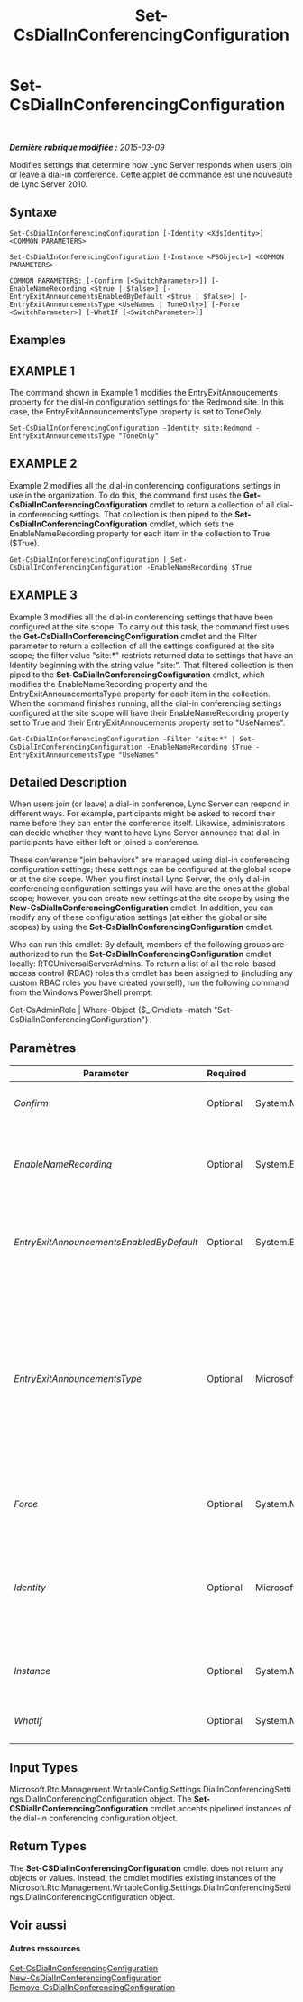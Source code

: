 ﻿---
title: Set-CsDialInConferencingConfiguration
TOCTitle: Set-CsDialInConferencingConfiguration
ms:assetid: 3300343f-c075-4b4f-aaa4-091dbf1fcd90
ms:mtpsurl: https://technet.microsoft.com/fr-fr/library/Gg425825(v=OCS.15)
ms:contentKeyID: 49296812
ms.date: 05/20/2016
mtps_version: v=OCS.15
ms.translationtype: HT
---

# Set-CsDialInConferencingConfiguration

 

_**Dernière rubrique modifiée :** 2015-03-09_

Modifies settings that determine how Lync Server responds when users join or leave a dial-in conference. Cette applet de commande est une nouveauté de Lync Server 2010.

## Syntaxe

    Set-CsDialInConferencingConfiguration [-Identity <XdsIdentity>] <COMMON PARAMETERS>

    Set-CsDialInConferencingConfiguration [-Instance <PSObject>] <COMMON PARAMETERS>

    COMMON PARAMETERS: [-Confirm [<SwitchParameter>]] [-EnableNameRecording <$true | $false>] [-EntryExitAnnouncementsEnabledByDefault <$true | $false>] [-EntryExitAnnouncementsType <UseNames | ToneOnly>] [-Force <SwitchParameter>] [-WhatIf [<SwitchParameter>]]

## Examples

## EXAMPLE 1

The command shown in Example 1 modifies the EntryExitAnnoucements property for the dial-in configuration settings for the Redmond site. In this case, the EntryExitAnnouncementsType property is set to ToneOnly.

    Set-CsDialInConferencingConfiguration -Identity site:Redmond -EntryExitAnnouncementsType "ToneOnly"

## EXAMPLE 2

Example 2 modifies all the dial-in conferencing configurations settings in use in the organization. To do this, the command first uses the **Get-CsDialInConferencingConfiguration** cmdlet to return a collection of all dial-in conferencing settings. That collection is then piped to the **Set-CsDialInConferencingConfiguration** cmdlet, which sets the EnableNameRecording property for each item in the collection to True ($True).

    Get-CsDialInConferencingConfiguration | Set-CsDialInConferencingConfiguration -EnableNameRecording $True

## EXAMPLE 3

Example 3 modifies all the dial-in conferencing settings that have been configured at the site scope. To carry out this task, the command first uses the **Get-CsDialInConferencingConfiguration** cmdlet and the Filter parameter to return a collection of all the settings configured at the site scope; the filter value "site:\*" restricts returned data to settings that have an Identity beginning with the string value "site:". That filtered collection is then piped to the **Set-CsDialInConferencingConfiguration** cmdlet, which modifies the EnableNameRecording property and the EntryExitAnnouncementsType property for each item in the collection. When the command finishes running, all the dial-in conferencing settings configured at the site scope will have their EnableNameRecording property set to True and their EntryExitAnnoucements property set to "UseNames".

    Get-CsDialInConferencingConfiguration -Filter "site:*" | Set-CsDialInConferencingConfiguration -EnableNameRecording $True -EntryExitAnnouncementsType "UseNames"

## Detailed Description

When users join (or leave) a dial-in conference, Lync Server can respond in different ways. For example, participants might be asked to record their name before they can enter the conference itself. Likewise, administrators can decide whether they want to have Lync Server announce that dial-in participants have either left or joined a conference.

These conference "join behaviors" are managed using dial-in conferencing configuration settings; these settings can be configured at the global scope or at the site scope. When you first install Lync Server, the only dial-in conferencing configuration settings you will have are the ones at the global scope; however, you can create new settings at the site scope by using the **New-CsDialInConferencingConfiguration** cmdlet. In addition, you can modify any of these configuration settings (at either the global or site scopes) by using the **Set-CsDialInConferencingConfiguration** cmdlet.

Who can run this cmdlet: By default, members of the following groups are authorized to run the **Set-CsDialInConferencingConfiguration** cmdlet locally: RTCUniversalServerAdmins. To return a list of all the role-based access control (RBAC) roles this cmdlet has been assigned to (including any custom RBAC roles you have created yourself), run the following command from the Windows PowerShell prompt:

Get-CsAdminRole | Where-Object {$\_.Cmdlets –match "Set-CsDialInConferencingConfiguration"}

## Paramètres


<table>
<colgroup>
<col style="width: 25%" />
<col style="width: 25%" />
<col style="width: 25%" />
<col style="width: 25%" />
</colgroup>
<thead>
<tr class="header">
<th>Parameter</th>
<th>Required</th>
<th>Type</th>
<th>Description</th>
</tr>
</thead>
<tbody>
<tr class="odd">
<td><p><em>Confirm</em></p></td>
<td><p>Optional</p></td>
<td><p>System.Management.Automation.SwitchParameter</p></td>
<td><p>Vous demande confirmation avant d’exécuter la commande.</p></td>
</tr>
<tr class="even">
<td><p><em>EnableNameRecording</em></p></td>
<td><p>Optional</p></td>
<td><p>System.Boolean</p></td>
<td><p>Determines whether or not users are asked to record their name before entering the conference. Set to True to enable name recording; set to False to bypass name recording. The default value is True.</p></td>
</tr>
<tr class="odd">
<td><p><em>EntryExitAnnouncementsEnabledByDefault</em></p></td>
<td><p>Optional</p></td>
<td><p>System.Boolean</p></td>
<td><p>If set to True announcements will be played each time a participant enters or exits a conference. If set to False (the default value), entry and exit announcements will not be played.</p></td>
</tr>
<tr class="even">
<td><p><em>EntryExitAnnouncementsType</em></p></td>
<td><p>Optional</p></td>
<td><p>Microsoft.Rtc.Management.WritableConfig.Settings.DialInConferencingSettings.EntryExitAnnouncementsType</p></td>
<td><p>Indicates the action taken by the system any time a participant enters or leaves a conference. (Announcements are made only if the EntryExitAnnouncementsEnabledByDefault is set to True.) Valid values are:</p>
<p>UseNames. The person's name is announced any time her or she enters or leaves a conference (for example, &quot;Ken Myer is exiting the conference&quot;).</p>
<p>ToneOnly. A tone is played any time a participant enters or leaves a conference.</p>
<p>The default value is UseNames.</p></td>
</tr>
<tr class="odd">
<td><p><em>Force</em></p></td>
<td><p>Optional</p></td>
<td><p>System.Management.Automation.SwitchParameter</p></td>
<td><p>Suppresses the display of any non-fatal error message that might occur when running the command.</p></td>
</tr>
<tr class="even">
<td><p><em>Identity</em></p></td>
<td><p>Optional</p></td>
<td><p>Microsoft.Rtc.Management.Xds.XdsIdentity</p></td>
<td><p>Indicates the Identity of the dial-in conferencing configuration settings to be modified. To refer to the global settings, use this syntax: -Identity global. To refer to site settings, use syntax similar to this: -Identity site:Redmond. Note that you cannot use wildcards when specifying an Identity.</p></td>
</tr>
<tr class="odd">
<td><p><em>Instance</em></p></td>
<td><p>Optional</p></td>
<td><p>System.Management.Automation.PSObject</p></td>
<td><p>Permet de transmettre une référence à un objet à la cmdlet plutôt que de définir des valeurs de paramètre individuelles.</p></td>
</tr>
<tr class="even">
<td><p><em>WhatIf</em></p></td>
<td><p>Optional</p></td>
<td><p>System.Management.Automation.SwitchParameter</p></td>
<td><p>Décrit ce qui se passe si vous exécutez la commande sans l’exécuter réellement.</p></td>
</tr>
</tbody>
</table>


## Input Types

Microsoft.Rtc.Management.WritableConfig.Settings.DialInConferencingSettings.DialInConferencingConfiguration object. The **Set-CSDialInConferencingConfiguration** cmdlet accepts pipelined instances of the dial-in conferencing configuration object.

## Return Types

The **Set-CSDialInConferencingConfiguration** cmdlet does not return any objects or values. Instead, the cmdlet modifies existing instances of the Microsoft.Rtc.Management.WritableConfig.Settings.DialInConferencingSettings.DialInConferencingConfiguration object.

## Voir aussi

#### Autres ressources

[Get-CsDialInConferencingConfiguration](get-csdialinconferencingconfiguration.md)  
[New-CsDialInConferencingConfiguration](new-csdialinconferencingconfiguration.md)  
[Remove-CsDialInConferencingConfiguration](remove-csdialinconferencingconfiguration.md)

